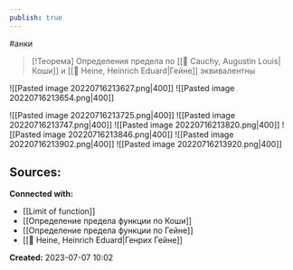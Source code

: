 ```yaml
---
publish: true
---
```

#анки


> [!Теорема]
> Определения предела по [[👤 Cauchy, Augustin Louis|Коши]] и [[👤 Heine, Heinrich Eduard|Гейне]] эквивалентны

![[Pasted image 20220716213627.png|400]]
![[Pasted image 20220716213654.png|400]]

![[Pasted image 20220716213725.png|400]]
![[Pasted image 20220716213747.png|400]]
![[Pasted image 20220716213820.png|400]]
![[Pasted image 20220716213846.png|400]]
![[Pasted image 20220716213902.png|400]]
![[Pasted image 20220716213920.png|400]]



**Sources:**
- 


**Connected with:**
- [[Limit of function]]
- [[Определение предела функции по Коши]]
- [[Определение предела функции по Гейне]]
- [[👤 Heine, Heinrich Eduard|Генрих Гейне]]



**Created:** 2023-07-07 10:02